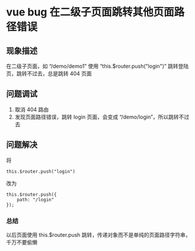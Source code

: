 # vue bug 在二级子页面跳转其他页面路径错误
## 现象描述
在二级子页面，如 “/demo/demo1” 使用 “this.$router.push("login")” 跳转登陆页，跳转不过去，总是跳转 404 页面

## 问题调试
1. 取消 404 路由
2. 发现页面路径错误，跳转 login 页面，会变成 “/demo/login”，所以跳转不过去

## 问题解决
将 

```
this.$router.push("login")
```

改为 

```
this.$router.push({
    path: "/login"
});
```

### 总结
以后页面使用 this.$router.push 跳转，传递对象而不是单纯的页面路径字符串，千万不要偷懒